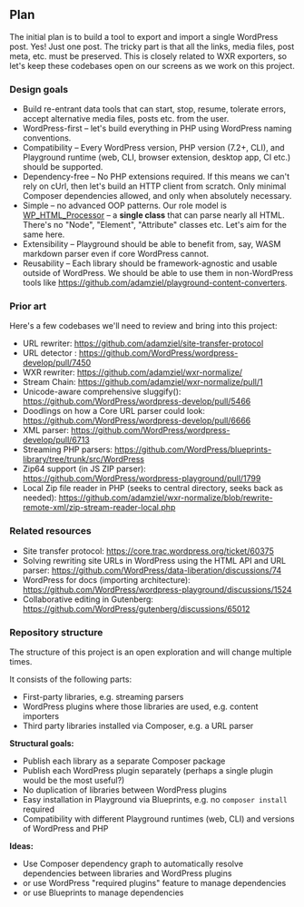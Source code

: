 ## Plan

The initial plan is to build a tool to export and import a single WordPress post.
Yes! Just one post. The tricky part is that all the links, media files, post meta,
etc. must be preserved. This is closely related to WXR exporters, so let's keep
these codebases open on our screens as we work on this project.

### Design goals

-   Build re-entrant data tools that can start, stop, resume, tolerate errors, accept alternative media files, posts etc. from the user.
-   WordPress-first – let's build everything in PHP using WordPress naming conventions.
-   Compatibility – Every WordPress version, PHP version (7.2+, CLI), and Playground runtime (web, CLI, browser extension, desktop app, CI etc.) should be supported.
-   Dependency-free – No PHP extensions required. If this means we can't rely on cUrl, then let's build an HTTP client from scratch. Only minimal Composer dependencies allowed, and only when absolutely necessary.
-   Simple – no advanced OOP patterns. Our role model is [WP_HTML_Processor](https://developer.wordpress.org/reference/classes/wp_html_processor/) – a **single class** that can parse nearly all HTML. There's no "Node", "Element", "Attribute" classes etc. Let's aim for the same here.
-   Extensibility – Playground should be able to benefit from, say, WASM markdown parser even if core WordPress cannot.
-   Reusability – Each library should be framework-agnostic and usable outside of WordPress. We should be able to use them in non-WordPress tools like https://github.com/adamziel/playground-content-converters.

### Prior art

Here's a few codebases we'll need to review and bring into this project:

-   URL rewriter: https://github.com/adamziel/site-transfer-protocol
-   URL detector : https://github.com/WordPress/wordpress-develop/pull/7450
-   WXR rewriter: https://github.com/adamziel/wxr-normalize/
-   Stream Chain: https://github.com/adamziel/wxr-normalize/pull/1
-   Unicode-aware comprehensive sluggify(): https://github.com/WordPress/wordpress-develop/pull/5466
-   Doodlings on how a Core URL parser could look: https://github.com/WordPress/wordpress-develop/pull/6666
-   XML parser: https://github.com/WordPress/wordpress-develop/pull/6713
-   Streaming PHP parsers: https://github.com/WordPress/blueprints-library/tree/trunk/src/WordPress
-   Zip64 support (in JS ZIP parser): https://github.com/WordPress/wordpress-playground/pull/1799
-   Local Zip file reader in PHP (seeks to central directory, seeks back as needed): https://github.com/adamziel/wxr-normalize/blob/rewrite-remote-xml/zip-stream-reader-local.php

### Related resources

-   Site transfer protocol: https://core.trac.wordpress.org/ticket/60375
-   Solving rewriting site URLs in WordPress using the HTML API and URL parser: https://github.com/WordPress/data-liberation/discussions/74
-   WordPress for docs (importing architecture): https://github.com/WordPress/wordpress-playground/discussions/1524
-   Collaborative editing in Gutenberg: https://github.com/WordPress/gutenberg/discussions/65012

### Repository structure

The structure of this project is an open exploration and will change multiple times.

It consists of the following parts:

-   First-party libraries, e.g. streaming parsers
-   WordPress plugins where those libraries are used, e.g. content importers
-   Third party libraries installed via Composer, e.g. a URL parser

**Structural goals:**

-   Publish each library as a separate Composer package
-   Publish each WordPress plugin separately (perhaps a single plugin would be the most useful?)
-   No duplication of libraries between WordPress plugins
-   Easy installation in Playground via Blueprints, e.g. no `composer install` required
-   Compatibility with different Playground runtimes (web, CLI) and versions of WordPress and PHP

**Ideas:**

-   Use Composer dependency graph to automatically resolve dependencies between libraries and WordPress plugins
-   or use WordPress "required plugins" feature to manage dependencies
-   or use Blueprints to manage dependencies

